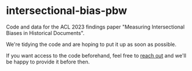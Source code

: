 # intersectional-bias-pbw


Code and data for the ACL 2023 findings paper "Measuring Intersectional Biases in Historical Documents".

We're tidying the code and are hoping to put it up as soon as possible.

If you want access to the code beforehand, feel free to [reach out](mailto:nadav.borenstein@di.ku.dk) and we'll be happy to provide it before then.
